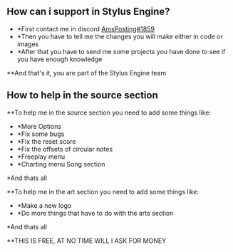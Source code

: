 ## How can i support in Stylus Engine?

- *First contact me in discord [AmsPosting#1859]()
- *Then you have to tell me the changes you will make either in code or images
- *After that you have to send me some projects you have done to see if you have enough knowledge

**And that's it, you are part of the Stylus Engine team

## How to help in the source section

**To help me in the source section you need to add some things like:

- *More Options
- *Fix some bugs
- *Fix the reset score
- *Fix the offsets of circular notes
- *Freeplay menu
- *Charting menu Song section

*And thats all

**To help me in the art section you need to add some things like:

- *Make a new logo
- *Do more things that have to do with the arts section

*And thats all

**THIS IS FREE, AT NO TIME WILL I ASK FOR MONEY
